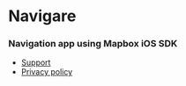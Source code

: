 # Navigare

### Navigation app using Mapbox iOS SDK
- [Support](mailto:martin@mlp.ee)
- [Privacy policy](https://www.mapbox.com/legal/privacy)
